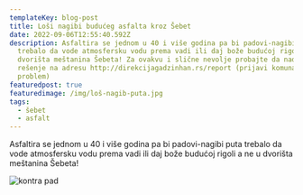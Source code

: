 ```yaml
---
templateKey: blog-post
title: Loši nagibi budućeg asfalta kroz Šebet
date: 2022-09-06T12:55:40.592Z
description: Asfaltira se jednom u 40 i više godina pa bi padovi-nagibi puta
  trebalo da vode atmosfersku vodu prema vadi ili daj bože budućoj rigoli a ne u
  dvorišta meštanina Šebeta! Za ovakvu i slične nevolje probajte da nađete
  rešenje na adresu http://direkcijagadzinhan.rs/report (prijavi komunalni
  problem)
featuredpost: true
featuredimage: /img/loš-nagib-puta.jpg
tags:
  - šebet
  - asfalt
---
```

Asfaltira se jednom u 40 i više godina pa bi padovi-nagibi puta trebalo da vode atmosfersku vodu prema vadi ili daj bože budućoj rigoli a ne u dvorišta meštanina Šebeta!

![kontra pad](/img/loš-nagib-puta.jpg "kontra pad")